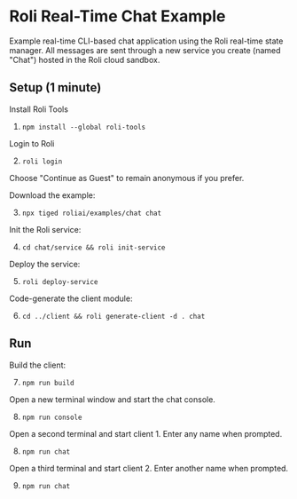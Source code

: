 # Roli Real-Time Chat Example
Example real-time CLI-based chat application using the Roli real-time state manager. All messages are sent through a new service you create (named "Chat") hosted in the Roli cloud sandbox.

## Setup (1 minute)

Install Roli Tools
1. `npm install --global roli-tools`

Login to Roli

2. `roli login`

Choose "Continue as Guest" to remain anonymous if you prefer.

Download the example:

3. `npx tiged roliai/examples/chat chat`

Init the Roli service:

4. `cd chat/service && roli init-service`

Deploy the service:

5. `roli deploy-service`

Code-generate the client module:

6. `cd ../client && roli generate-client -d . chat`

## Run

Build the client:

7. `npm run build`

Open a new terminal window and start the chat console.

8. `npm run console`

Open a second terminal and start client 1. Enter any name when prompted.

8. `npm run chat`

Open a third terminal and start client 2. Enter another name when prompted.

9. `npm run chat`
